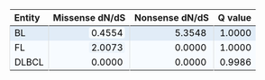 <table class="table" style="margin-left: 0; margin-right: auto;">
 <thead>
  <tr>
   <th style="text-align:left;"> Entity </th>
   <th style="text-align:right;"> Missense dN/dS </th>
   <th style="text-align:right;"> Nonsense dN/dS </th>
   <th style="text-align:right;"> Q value </th>
  </tr>
 </thead>
<tbody>
  <tr>
   <td style="text-align:left;color: rgba(0, 0, 0, 255) !important;background-color: rgba(225, 236, 247, 255) !important;border-left:1px solid #DDDDDD;white-space: nowrap;"> BL </td>
   <td style="text-align:right;color: rgba(0, 0, 0, 255) !important;background-color: rgba(225, 236, 247, 255) !important;border-left:1px solid #DDDDDD;white-space: nowrap;"> <span style="     color: rgba(0, 0, 0, 255) !important;border-radius: 4px; padding-right: 4px; padding-left: 4px; background-color: rgba(245, 250, 254, 255) !important;">0.4554</span> </td>
   <td style="text-align:right;color: rgba(0, 0, 0, 255) !important;background-color: rgba(225, 236, 247, 255) !important;border-left:1px solid #DDDDDD;white-space: nowrap;"> <span style="     color: rgba(0, 0, 0, 255) !important;border-radius: 4px; padding-right: 4px; padding-left: 4px; background-color: rgba(225, 236, 247, 255) !important;">5.3548</span> </td>
   <td style="text-align:right;color: rgba(0, 0, 0, 255) !important;background-color: rgba(225, 236, 247, 255) !important;border-left:1px solid #DDDDDD;white-space: nowrap;"> 1.0000 </td>
  </tr>
  <tr>
   <td style="text-align:left;color: rgba(0, 0, 0, 255) !important;background-color: rgba(247, 251, 255, 255) !important;border-left:1px solid #DDDDDD;white-space: nowrap;"> FL </td>
   <td style="text-align:right;color: rgba(0, 0, 0, 255) !important;background-color: rgba(247, 251, 255, 255) !important;border-left:1px solid #DDDDDD;white-space: nowrap;"> <span style="     color: rgba(0, 0, 0, 255) !important;border-radius: 4px; padding-right: 4px; padding-left: 4px; background-color: rgba(238, 245, 252, 255) !important;">2.0073</span> </td>
   <td style="text-align:right;color: rgba(0, 0, 0, 255) !important;background-color: rgba(247, 251, 255, 255) !important;border-left:1px solid #DDDDDD;white-space: nowrap;"> <span style="     color: rgba(0, 0, 0, 255) !important;border-radius: 4px; padding-right: 4px; padding-left: 4px; background-color: rgba(247, 251, 255, 255) !important;">0.0000</span> </td>
   <td style="text-align:right;color: rgba(0, 0, 0, 255) !important;background-color: rgba(247, 251, 255, 255) !important;border-left:1px solid #DDDDDD;white-space: nowrap;"> 1.0000 </td>
  </tr>
  <tr>
   <td style="text-align:left;color: rgba(0, 0, 0, 255) !important;background-color: rgba(247, 251, 255, 255) !important;border-left:1px solid #DDDDDD;white-space: nowrap;"> DLBCL </td>
   <td style="text-align:right;color: rgba(0, 0, 0, 255) !important;background-color: rgba(247, 251, 255, 255) !important;border-left:1px solid #DDDDDD;white-space: nowrap;"> <span style="     color: rgba(0, 0, 0, 255) !important;border-radius: 4px; padding-right: 4px; padding-left: 4px; background-color: rgba(247, 251, 255, 255) !important;">0.0000</span> </td>
   <td style="text-align:right;color: rgba(0, 0, 0, 255) !important;background-color: rgba(247, 251, 255, 255) !important;border-left:1px solid #DDDDDD;white-space: nowrap;"> <span style="     color: rgba(0, 0, 0, 255) !important;border-radius: 4px; padding-right: 4px; padding-left: 4px; background-color: rgba(247, 251, 255, 255) !important;">0.0000</span> </td>
   <td style="text-align:right;color: rgba(0, 0, 0, 255) !important;background-color: rgba(247, 251, 255, 255) !important;border-left:1px solid #DDDDDD;white-space: nowrap;"> 0.9986 </td>
  </tr>
</tbody>
</table>